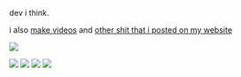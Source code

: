 dev i think. 

i also [make videos](https://youtube.com/stuarttmcoded) and [other shit that i posted on my website](https://mcoded.xyz/downloads.html)

![](https://github-profile-summary-cards.vercel.app/api/cards/profile-details?username=RealMCoded&theme=github_dark)

![](https://github-profile-summary-cards.vercel.app/api/cards/repos-per-language?username=RealMCoded&theme=github_dark) ![](https://github-profile-summary-cards.vercel.app/api/cards/most-commit-language?username=RealMCoded&theme=github_dark)
![](https://github-profile-summary-cards.vercel.app/api/cards/stats?username=RealMCoded&theme=github_dark) ![](https://github-profile-summary-cards.vercel.app/api/cards/productive-time?username=RealMCoded&theme=github_dark)
